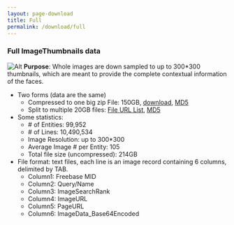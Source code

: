 ```yaml
---
layout: page-download
title: Full
permalink: /download/full
---
```


### Full ImageThumbnails data
![Alt](../assets/dataset/irc_imagethumbnailssample.jpg "irc_imagethumbnailssample")
**Purpose**: Whole images are down sampled to up to 300*300 thumbnails, which are meant to provide the complete contextual information of the faces.
* Two forms (data are the same)
  * Compressed to one big zip File: 150GB, [download](https://msceleb.blob.core.windows.net/ms-celeb-v1-zip/MsCelebV1-ImageThumbnails.zip), [MD5](https://msceleb.blob.core.windows.net/ms-celeb-v1-zip/MsCelebV1-ImageThumbnails.zip.md5)
  * Split to multiple 20GB files: [File URL List](https://msceleb.blob.core.windows.net/ms-celeb-v1-split?restype=container&amp;comp=list), [MD5](https://msceleb.blob.core.windows.net/ms-celeb-v1-split/MD5.txt)
* Some statistics:
  * \# of Entities: 99,952
  * \# of Lines: 10,490,534
  * Image Resolution: up to 300*300
  * Average Image \# per Entity: 105
  * Total file size (uncompressed): 214GB
* File format: text files, each line is an image record containing 6 columns, delimited by TAB.
  * Column1: Freebase MID
  * Column2: Query/Name
  * Column3: ImageSearchRank
  * Column4: ImageURL
  * Column5: PageURL
  * Column6: ImageData_Base64Encoded